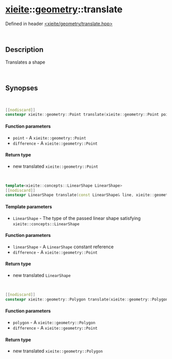 # [xieite](../xieite.md)\:\:[geometry](../geometry.md)\:\:translate
Defined in header [<xieite/geometry/translate.hpp>](../../include/xieite/geometry/translate.hpp)

&nbsp;

## Description
Translates a shape

&nbsp;

## Synopses

&nbsp;

```cpp
[[nodiscard]]
constexpr xieite::geometry::Point translate(xieite::geometry::Point point, xieite::geometry::Point difference) noexcept;
```
#### Function parameters
- `point` - A `xieite::geometry::Point`
- `difference` - A `xieite::geometry::Point`
#### Return type
- new translated `xieite::geometry::Point`

&nbsp;

```cpp
template<xieite::concepts::LinearShape LinearShape>
[[nodiscard]]
constexpr LinearShape translate(const LinearShape& line, xieite::geometry::Point difference) noexcept;
```
#### Template parameters
- `LinearShape` - The type of the passed linear shape satisfying `xieite::concepts::LinearShape`
#### Function parameters
- `linearShape` - A `LinearShape` constant reference
- `difference` - A `xieite::geometry::Point`
#### Return type
- new translated `LinearShape`

&nbsp;

```cpp
[[nodiscard]]
constexpr xieite::geometry::Polygon translate(xieite::geometry::Polygon polygon, xieite::geometry::Point difference) noexcept;
```
#### Function parameters
- `polygon` - A `xieite::geometry::Polygon`
- `difference` - A `xieite::geometry::Point`
#### Return type
- new translated `xieite::geometry::Polygon`
